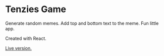 # Tenzies Game

Generate random memes. Add top and bottom text to the meme. Fun little app.

Created with React.

[Live version.](https://meme-generator-bk.netlify.app/)
